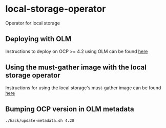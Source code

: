 # local-storage-operator
Operator for local storage

## Deploying with OLM
Instructions to deploy on OCP >= 4.2 using OLM can be found [here](docs/deploy-with-olm.md)

## Using the must-gather image with the local storage operator
Instructions for using the local storage's must-gather image can be found [here](docs/must-gather.md)

## Bumping OCP version in OLM metadata

```
./hack/update-metadata.sh 4.20
```
